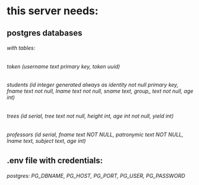 # this server needs:

## postgres databases
###### with tables: 
###### token (username text primary key, token uuid)
###### students (id integer generated always as identity not null primary key, fname text not null, lname text not null, sname text, group_ text not null, age int)
###### trees (id serial, tree text not null, height int, age int not null, yield int)
###### professors (id serial, fname text NOT NULL, patronymic text NOT NULL, lname text, subject text, age int)

## .env file with credentials:
###### postgres: PG_DBNAME, PG_HOST, PG_PORT, PG_USER, PG_PASSWORD
